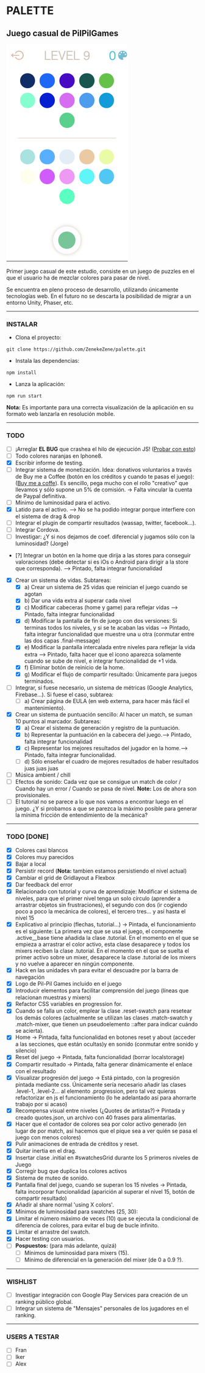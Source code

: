 # PALETTE

## Juego casual de **PilPilGames**

![Screenshoot](./screenshoot.png)

Primer juego casual de este estudio, consiste en un juego de puzzles en el que el usuario ha de
mezclar colores para pasar de nivel.

Se encuentra en pleno proceso de desarrollo, utilizando únicamente tecnologías web. En el futuro no
se descarta la posibilidad de migrar a un entorno Unity, Phaser, etc.

---

### INSTALAR
- Clona el proyecto:
```
git clone https://github.com/ZenekeZene/palette.git
```

- Instala las dependencias:
```
npm install
```
- Lanza la aplicación:
```
npm run start
```

**Nota:** Es importante para una correcta visualización de la aplicación en su formato web lanzarla en resolución mobile.

---

### TODO

-	[ ] ¡Arreglar **EL BUG** que crashea el hilo de ejecución JS! ([Probar con esto](https://github.com/liriliri/eruda))
-	[ ] Todo colores naranjas en Iphone8.
-	[x] Escribir informe de testing.
-	[ ] Integrar sistema de monetización. Idea: donativos voluntarios a través de Buy me a Coffee (botón en los créditos y cuando te pasas el  juego): ([Buy me a coffe](https://www.buymeacoffee.com/)). Es sencillo, pega mucho con el rollo "creativo" que llevamos y sólo supone un 5% de comisión. -> Falta vincular la cuenta de Paypal definitiva.
-	[ ] Mínimo de luminosidad para el activo.
-	[x] Latido para el activo. --> No se ha podido integrar porque interfiere con el sistema de drag & drop
-	[ ] Integrar el plugin de compartir resultados (wassap, twitter, facebook...).
-	[ ] Integrar Cordova.
-	[ ] Investigar: ¿Y si nos dejamos de coef. diferencial y jugamos sólo con la luminosidad? (Jorge)
-	[?] Integrar un botón en la home que dirija a las stores para conseguir valoraciones (debe detectar si es iOs o Android para dirigir a la store que corresponda). --> Pintado, falta integrar funcionalidad
-	[x] Crear un sistema de vidas. Subtareas:
	-	[x] a) Crear un sistema de 25 vidas que reinician el juego cuando se agotan
	-	[x] b) Dar una vida extra al superar cada nivel
	-	[x] c) Modificar cabeceras (home y game) para reflejar vidas --> Pintado, falta integrar funcionalidad
	-	[x] d) Modificar la pantalla de fin de juego con dos versiones: Si terminas todos los niveles, y si se te acaban las vidas --> Pintado, falta integrar funcionalidad que muestre una u otra (conmutar entre las dos capas .final-message)
	-	[x] e) Modificar la pantalla intercalada entre niveles para reflejar la vida extra --> Pintado, falta hacer que el icono aparezca solamente cuando se sube de nivel, e integrar funcionalidad de +1 vida.
	-	[x] f) Eliminar botón de reinicio de la home.
	-	[x] g) Modificar el flujo de compartir resultado: Únicamente para juegos terminados.
-	[ ] Integrar, si fuese necesario, un sistema de métricas (Google Analytics, Firebase...). Si fuese el caso, subtarea:
    - [ ] a) Crear página de EULA (en web externa, para hacer más fácil el mantenimiento).
-	[x] Crear un sistema de puntuación sencillo: Al hacer un match, se suman 10 puntos al marcador. Subtareas:
    - [x] a) Crear el sistema de generación y registro de la puntuación.
    - [x] b) Representar la puntuación en la cabecera del juego.--> Pintado, falta integrar funcionalidad
    - [x] c) Representar los mejores resultados del jugador en la home.--> Pintado, falta integrar funcionalidad.
    - [ ] d) Sólo enseñar el cuadro de mejores resultados de haber resultados juas juas juas
-	[ ] Música ambient / chill
-	[ ] Efectos de sonido: Cada vez que se consigue un match de color / Cuando hay un error / Cuando se pasa de nivel. **Note:** Los de ahora son provisionales.
- [ ] El tutorial no se parece a lo que nos vamos a encontrar luego en el juego. ¿Y si probamos a que se parezca la máximo posible para generar la mínima fricción de entendimiento de la mecánica?

---

###	TODO [DONE]

-   [x] Colores casi blancos
-   [x] Colores muy parecidos
-   [x] Bajar a local
-   [x] Persistir record (**Nota:** tambien estamos persistiendo el nivel actual)
-   [x] Cambiar el grid de Gridlayout a Flexbox
-   [x] Dar feedback del error
-   [x] Relacionado con tutorial y curva de aprendizaje: Modificar el sistema de niveles, para que el primer nivel tenga un solo círculo (aprender a arrastrar objetos sin frustraciones), el segundo con dos (ir cogiendo poco a poco la mecánica de colores), el tercero tres... y así hasta el nivel 15
-   [x] Explicativo al principio (flechas, tutorial...) -> Pintada, el funcionamiento es el siguiente: La primera vez que se usa el juego, el componente .active\_\_base tiene añadida la clase .tutorial. En el momento en el que se empieza a arrastrar el color activo, esta clase desaparece y todos los mixers reciben la clase .tutorial. En el momento en el que se suelta el primer activo sobre un mixer, desaparece la clase .tutorial de los mixers y no vuelve a aparecer en ningún componente.
-   [x] Hack en las unidades vh para evitar el descuadre por la barra de navegación
-   [x] Logo de Pil-Pil Games incluido en el juego
-   [X] Introducir elementos para facilitar comprensión del juego (líneas que relacionan muestras y mixers)
-   [x] Refactor CSS variables en progression for.
-   [x] Cuando se falla un color, emplear la clase .reset-swatch para resetear los demás colores (actualmente se utilizan las clases .match-swatch y .match-mixer, que tienen un pseudoelemento ::after para indicar cuándo se acierta).
-   [x] Home -> Pintada, falta funcionalidad en botones reset y about (acceder a las secciones, que están ocultas)y en sonido (conmutar entre sonido y silencio)
-   [x] Reset del juego -> Pintada, falta funcionalidad (borrar localstorage)
-   [x] Compartir resultado -> Pintada, falta generar dinámicamente el enlace con el resultado
-   [x] Visualizar progresión del juego -> Está pintado, con la progresión pintada mediante css. Únicamente sería necesario añadir las clases .level-1, .level-2... al elemento .progression, pero tal vez quieras refactorizar en js el funcionamiento (lo he adelantado así para ahorrarte trabajo por si acaso)
-   [x] Recompensa visual entre niveles (¿Quotes de artistas?)-> Pintada y creado quotes.json, un archivo con 40 frases para alimentarlas.
-   [x] Hacer que el contador de colores sea por color activo generado (en lugar de por match, así hacemos que el pique sea a ver quién se pasa el juego con menos colores)
-   [x] Pulir animaciones de entrada de créditos y reset.
-   [x] Quitar inertia en el drag.
-   [x] Insertar clase .initial en #swatchesGrid durante los 5 primeros niveles de Juego
-   [x] Corregir bug que duplica los colores activos
-	[x] Sistema de muteo de sonido.
-   [x] Pantalla final del juego, cuando se superan los 15 niveles -> Pintada, falta incorporar funcionalidad (aparición al superar el nivel 15, botón de compartir resultado)
-   [x] Añadir al share normal 'using X colors'.
-   [x] Mínimos de luminosidad para swatches (25, 30):
-   [x] Limitar el número máximo de veces (10) que se ejecuta la condicional de diferencia de colores, para evitar el bug de bucle infinito.
-   [x] Limitar el arrastre del swatch.
-   [x] Hacer testing con usuarios.
-   [ ] **Pospuestos:** (para más adelante, quizá)
	-	[ ] Mínimos de luminosidad para mixers (15).
	-	[ ] Mínimo de diferencial en la generación del mixer (de 0 a 0.9 ?).

---

### WISHLIST
-   [ ] Investigar integración con Google Play Services para creación de un ranking público global.
-   [ ] Integrar un sistema de "Mensajes" personales de los jugadores en el ranking.

---

### USERS A TESTAR
- [ ] Fran
- [ ] Iker
- [ ] Alex
